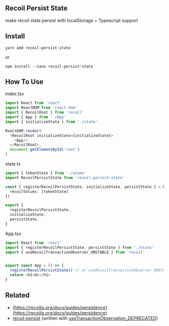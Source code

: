 Recoil Persist State
---
make recoil state persist with localStorage  + Typescript support

## Install
```shell script
yarn add recoil-persist-state
```
or
```
npm install --save recoil-persist-state
```

## How To Use

index.tsx
```typescript jsx
import React from 'react'
import ReactDOM from 'react-dom'
import { RecoilRoot } from 'recoil'
import { App } from './App'
import { initializeState } from './state'

ReactDOM.render(
  <RecoilRoot initializeState={initializeState}>
    <App/>
  </RecoilRoot>,
  document.getElementById('root')
)
```

state.ts
```typescript
import { tokenState } from './atoms'
import RecoilPersistState from 'recoil-persist-state'

const { registerRecoilPersistState, initializeState, persistState } = RecoilPersist({
  recoilValues: [tokenState]
})

export {
  registerRecoilPersistState,
  initializeState,
  persistState,
}
```

App.tsx
```typescript jsx
import React from 'react'
import { registerRecoilPersistState, persistState } from './state'
import { useRecoilTransactionObserver_UNSTABLE } from 'recoil'


export const App = () => {
  registerRecoilPersistState() // or useRecoilTransactionObserver_UNSTABLE(persistState)
  return <h1>Hi</h1>
}
```

## Related
- [https://recoiljs.org/docs/guides/persistence](https://recoiljs.org/docs/guides/persistence)
- [recoil-persist](https://github.com/polemius/recoil-persist) (written with [useTransactionObservation_DEPRECATED](https://github.com/facebookexperimental/Recoil/commit/ddae6de90211e5b01737b4b19323aaead35fbbeb#diff-40f9c0c7ffba5f8f99a9c4fdc8424b7b27d2618d647b94ae9860401c0152d7ceL433-R433))
